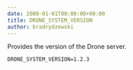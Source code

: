 ```yaml
---
date: 2000-01-01T00:00:00+00:00
title: DRONE_SYSTEM_VERSION
author: bradrydzewski
---
```


Provides the version of the Drone server.

```
DRONE_SYSTEM_VERSION=1.2.3
```
